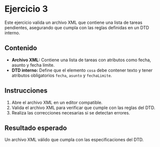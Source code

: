 # Ejercicio 3

Este ejercicio valida un archivo XML que contiene una lista de tareas pendientes, asegurando que cumpla con las reglas definidas en un DTD interno.

## Contenido

- **Archivo XML:** Contiene una lista de tareas con atributos como fecha, asunto y fecha límite.
- **DTD interno:** Define que el elemento `cosa` debe contener texto y tener atributos obligatorios `fecha`, `asunto` y `fechaLimite`.

## Instrucciones

1. Abre el archivo XML en un editor compatible.
2. Valida el archivo XML para verificar que cumple con las reglas del DTD.
3. Realiza las correcciones necesarias si se detectan errores.

## Resultado esperado

Un archivo XML válido que cumpla con las especificaciones del DTD.

